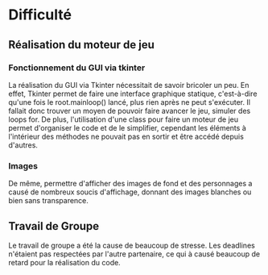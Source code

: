 # Difficulté

## Réalisation du moteur de jeu

### Fonctionnement du GUI via tkinter

La réalisation du GUI via Tkinter nécessitait de savoir bricoler un peu. En effet, Tkinter permet de faire une interface graphique statique, c'est-à-dire qu'une fois le root.mainloop() lancé, plus rien après ne peut s'exécuter. Il fallait donc trouver un moyen de pouvoir faire avancer le jeu, simuler des loops for. De plus, l'utilisation d'une class pour faire un moteur de jeu permet d'organiser le code et de le simplifier, cependant les éléments à l'intérieur des méthodes ne pouvait pas en sortir et être accédé depuis d'autres.

### Images

De même, permettre d'afficher des images de fond et des personnages a causé de nombreux soucis d'affichage, donnant des images blanches ou bien sans transparence. 

## Travail de Groupe

Le travail de groupe a été la cause de beaucoup de stresse. Les deadlines n'étaient pas respectées par l'autre partenaire, ce qui à causé beaucoup de retard pour la réalisation du code. 

